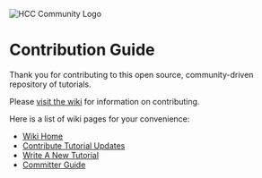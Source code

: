 ![HCC Community Logo](http://hortonworks.com/wp-content/uploads/2016/03/logo-hcc.png)

# Contribution Guide

Thank you for contributing to this open source, community-driven repository of tutorials.

Please [visit the wiki](https://github.com/orendain/big-data-tutorials/wiki) for information on contributing.

Here is a list of wiki pages for your convenience:

-   [Wiki Home](https://github.com/orendain/big-data-tutorials/wiki)
-   [Contribute Tutorial Updates](https://github.com/orendain/big-data-tutorials/wiki/Contribute-Tutorial-Updates)
-   [Write A New Tutorial](https://github.com/orendain/big-data-tutorials/wiki/Write-A-New-Tutorial)
-   [Committer Guide](https://github.com/orendain/big-data-tutorials/wiki/Committer-Guide)
